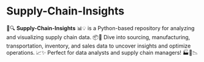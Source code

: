 # Supply-Chain-Insights
🚚🔍 **Supply-Chain-Insights** 📊💡 is a Python-based repository for analyzing and visualizing supply chain data. 📦🔗 Dive into sourcing, manufacturing, transportation, inventory, and sales data to uncover insights and optimize operations. 📈✨ Perfect for data analysts and supply chain managers! 🏭🔧📉

